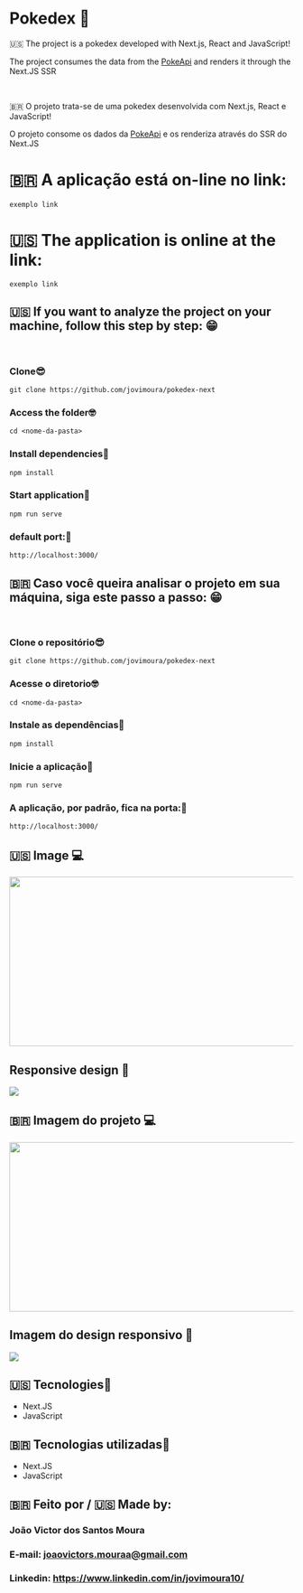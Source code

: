 # Pokedex 📱

<p>
  🇺🇸 The project is a pokedex developed with Next.js, React and JavaScript!
</p>

<p>
  The project consumes the data from the <a href='https://pokeapi.co/' target='_blank'>PokeApi</a> and renders it through the Next.JS SSR
</p>

<br/>

<p>
  🇧🇷 O projeto trata-se de uma pokedex desenvolvida com Next.js, React e JavaScript!
</p>

<p>
  O projeto consome os dados da <a href='https://pokeapi.co/' target='_blank'>PokeApi</a> e os renderiza através do SSR do Next.JS
</p>



# 🇧🇷 A aplicação está on-line no link: 

```
exemplo link
```

# 🇺🇸 The application is online at the link: 

```
exemplo link
```

## 🇺🇸 If you want to analyze the project on your machine, follow this step by step: 😁

<br>

### Clone😎

```
git clone https://github.com/jovimoura/pokedex-next
```

### Access the folder🤓

```
cd <nome-da-pasta>
```
### Install dependencies🤠
```
npm install
```
### Start application🤩
```
npm run serve
```
### default port:🤗

```
http://localhost:3000/
```

## 🇧🇷 Caso você queira analisar o projeto em sua máquina, siga este passo a passo: 😁

<br>

### Clone o repositório😎

```
git clone https://github.com/jovimoura/pokedex-next
```

### Acesse o diretorio🤓

```
cd <nome-da-pasta>
```
### Instale as dependências🤠
```
npm install
```
### Inicie a aplicação🤩
```
npm run serve
```
### A aplicação, por padrão, fica na porta:🤗

```
http://localhost:3000/
```

## 🇺🇸 Image 💻

<img style="width: 600px; height: 300px" src="rota">

## Responsive design 📱

<img src='rota'>

## 🇧🇷 Imagem do projeto 💻

<img style="width: 600px; height: 300px" src="rota">

## Imagem do design responsivo 📱

<img src='rota'>

##  🇺🇸 Tecnologies🦉

<ul>
    <li>Next.JS</li>
    <li>JavaScript</li>
</ul>

## 🇧🇷 Tecnologias utilizadas🦉

<ul>
    <li>Next.JS</li>
    <li>JavaScript</li>
</ul>

##  🇧🇷 Feito por / 🇺🇸 Made by:

### João Victor dos Santos Moura
### E-mail: joaovictors.mouraa@gmail.com
### Linkedin: https://www.linkedin.com/in/jovimoura10/
